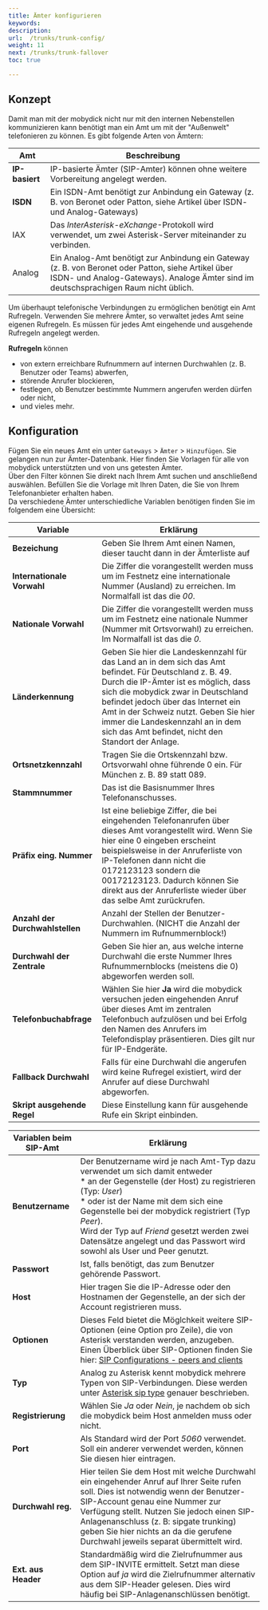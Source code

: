 ```yaml
---
title: Ämter konfigurieren
keywords:
description:
url:  /trunks/trunk-config/
weight: 11
next: /trunks/trunk-fallover
toc: true

---
```


## Konzept

Damit man mit der mobydick nicht nur mit den internen Nebenstellen kommunizieren kann benötigt man ein Amt um mit der "Außenwelt" telefonieren zu können.
Es gibt folgende Arten von Ämtern:

|Amt| Beschreibung|
|---|---|
|**IP-basiert**|IP-basierte Ämter (SIP-Amter) können ohne weitere Vorbereitung angelegt werden.|
|**ISDN**|Ein ISDN-Amt benötigt zur Anbindung ein Gateway (z. B. von Beronet oder Patton, siehe Artikel über ISDN- und Analog-Gateways)|
|IAX|Das *InterAsterisk-eXchange*-Protokoll wird verwendet, um zwei Asterisk-Server miteinander zu verbinden.|
|Analog|Ein Analog-Amt benötigt zur Anbindung ein Gateway (z. B. von Beronet oder Patton, siehe Artikel über ISDN- und Analog-Gateways). Analoge Ämter sind im deutschsprachigen Raum nicht üblich.|

Um überhaupt telefonische Verbindungen zu ermöglichen benötigt ein Amt Rufregeln. Verwenden Sie mehrere Ämter, so verwaltet jedes Amt seine eigenen Rufregeln. Es müssen für jedes Amt eingehende und ausgehende Rufregeln angelegt werden.

**Rufregeln** können

* von extern erreichbare Rufnummern auf internen Durchwahlen (z. B. Benutzer oder Teams) abwerfen,
* störende Anrufer blockieren,
* festlegen, ob Benutzer bestimmte Nummern angerufen werden dürfen oder nicht,
* und vieles mehr.

## Konfiguration

Fügen Sie ein neues Amt ein unter `Gateways` > `Ämter` > `Hinzufügen`. Sie gelangen nun zur Ämter-Datenbank. Hier finden Sie Vorlagen für alle von mobydick unterstützten und von uns getesten Ämter.  
Über den Filter können Sie direkt nach Ihrem Amt suchen und anschließend auswählen. Befüllen Sie die Vorlage mit Ihren Daten, die Sie von Ihrem Telefonanbieter erhalten haben.  
Da verschiedene Ämter unterschiedliche Variablen benötigen finden Sie im folgendem eine Übersicht:

|Variable|Erklärung|
|---|---|
|**Bezeichung**|Geben Sie Ihrem Amt einen Namen, dieser taucht dann in der Ämterliste auf|
|**Internationale Vorwahl**|Die Ziffer die vorangestellt werden muss um im Festnetz eine internationale Nummer (Ausland) zu erreichen. Im Normalfall ist das die *00*.|
|**Nationale Vorwahl**|Die Ziffer die vorangestellt werden muss um im Festnetz eine nationale Nummer (Nummer mit Ortsvorwahl) zu erreichen. Im Normalfall ist das die *0*.|
|**Länderkennung**|Geben Sie hier die Landeskennzahl für das Land an in dem sich das Amt befindet. Für Deutschland z. B. 49. Durch die IP-Ämter ist es möglich, dass sich die mobydick zwar in Deutschland befindet jedoch über das Internet ein Amt in der Schweiz nutzt. Geben Sie hier immer die Landeskennzahl an in dem sich das Amt befindet, nicht den Standort der Anlage.|
|**Ortsnetzkennzahl**|Tragen Sie die Ortskennzahl bzw. Ortsvorwahl ohne führende 0 ein. Für München z. B. 89 statt 089.|
|**Stammnummer**|Das ist die Basisnummer Ihres Telefonanschusses.|
|**Präfix eing. Nummer**|Ist eine beliebige Ziffer, die bei eingehenden Telefonanrufen über dieses Amt vorangestellt wird. Wenn Sie hier eine 0 eingeben erscheint beispielsweise in der Anruferliste von IP-Telefonen dann nicht die 0172123123 sondern die 00172123123. Dadurch können Sie direkt aus der Anruferliste wieder über das selbe Amt zurückrufen.|
|**Anzahl der Durchwahlstellen**|Anzahl der Stellen der Benutzer-Durchwahlen. (NICHT die Anzahl der Nummern im Rufnummernblock!)|
|**Durchwahl der Zentrale**|Geben Sie hier an, aus welche interne Durchwahl die erste Nummer Ihres Rufnummernblocks (meistens die 0) abgeworfen werden soll.|
|**Telefonbuchabfrage**|Wählen Sie hier **Ja** wird die mobydick versuchen jeden eingehenden Anruf über dieses Amt im zentralen Telefonbuch aufzulösen und bei Erfolg den Namen des Anrufers im Telefondisplay präsentieren. Dies gilt nur für IP-Endgeräte.|
|**Fallback Durchwahl**|Falls für eine Durchwahl die angerufen wird keine Rufregel existiert, wird der Anrufer auf diese Durchwahl abgeworfen.|
|**Skript ausgehende Regel**|Diese Einstellung kann für ausgehende Rufe ein Skript einbinden.|

|Variablen beim SIP-Amt|Erklärung|
|---|---|
|**Benutzername**|Der Benutzername wird je nach Amt-Typ dazu verwendet um sich damit entweder<br> * an der Gegenstelle (der Host) zu registrieren (Typ: *User*)<br> * oder ist der Name mit dem sich eine Gegenstelle bei der mobydick registriert (Typ *Peer*).<br>Wird der Typ auf *Friend* gesetzt werden zwei Datensätze angelegt und das Passwort wird sowohl als User und Peer genutzt.|
|**Passwort**|Ist, falls benötigt, das zum Benutzer gehörende Passwort.|
|**Host**|Hier tragen Sie die IP-Adresse oder den Hostnamen der Gegenstelle, an der sich der Account registrieren muss.|
|**Optionen**|Dieses Feld bietet die Möglchkeit weitere SIP-Optionen (eine Option pro Zeile), die von Asterisk verstanden werden, anzugeben. Einen Überblick über SIP-Optionen finden Sie hier: [SIP Configurations - peers and clients](http://www.voip-info.org/wiki/view/Asterisk+config+sip.conf#SIPconfigurationspeersandclients)|
|**Typ**|Analog zu Asterisk kennt mobydick mehrere Typen von SIP-Verbindungen. Diese werden unter [Asterisk sip type](http://www.voip-info.org/wiki/view/Asterisk+sip+type) genauer beschrieben.|
|**Registrierung**|Wählen Sie *Ja* oder *Nein*, je nachdem ob sich die mobydick beim Host anmelden muss oder nicht.|
|**Port**|Als Standard wird der Port *5060* verwendet. Soll ein anderer verwendet werden, können Sie diesen hier eintragen.|
|**Durchwahl reg.**|Hier teilen Sie dem Host mit welche Durchwahl ein eingehender Anruf auf Ihrer Seite rufen soll. Dies ist notwendig wenn der Benutzer-SIP-Account genau eine Nummer zur Verfügung stellt. Nutzen Sie jedoch einen SIP-Anlagenanschluss (z. B: sipgate trunking) geben Sie hier nichts an da die gerufene Durchwahl jeweils separat übermittelt wird.|
|**Ext. aus Header**|Standardmäßig wird die Zielrufnummer aus dem SIP-INVITE ermittelt. Setzt man diese Option auf *ja* wird die Zielrufnummer alternativ aus dem SIP-Header gelesen. Dies wird häufig bei SIP-Anlagenanschlüssen benötigt.|

<!-- |**CLIP Modus**||
 |**CLIR Modus**|| -->
